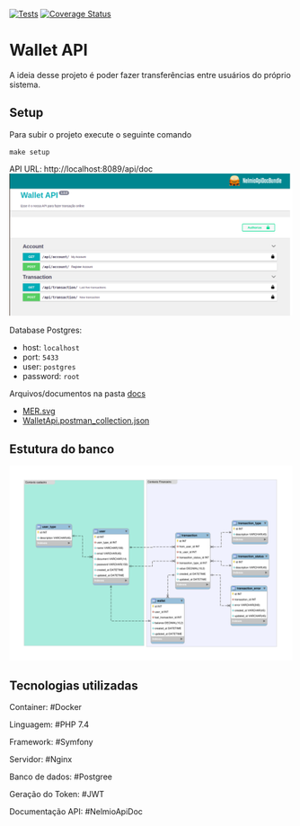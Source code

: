 [![Tests](https://github.com/everaldofilho/wallet-api/actions/workflows/tests.yml/badge.svg)](https://github.com/everaldofilho/wallet-api/actions/workflows/tests.yml)
[![Coverage Status](https://coveralls.io/repos/github/everaldofilho/wallet-api/badge.svg)](https://coveralls.io/github/everaldofilho/wallet-api)

# Wallet API

A ideia desse projeto é poder fazer transferências entre usuários do próprio sistema.

## Setup

Para subir o projeto execute o seguinte comando

````
make setup
````

API URL: http://localhost:8089/api/doc
![documentacao](./docs/documentation-api.png)


Database Postgres: 
- host: `localhost`
- port: `5433`
- user: `postgres`
- password: `root`

Arquivos/documentos na pasta [docs](./docs)
- [MER.svg](./docs/mer.svg)
- [WalletApi.postman_collection.json](./docs/WalletApi.postman_collection.json)

## Estutura do banco
![a](./docs/mer.svg)


## Tecnologias utilizadas

Container: #Docker

Linguagem: #PHP 7.4

Framework: #Symfony

Servidor: #Nginx

Banco de dados: #Postgree

Geração do Token: #JWT

Documentação API: #NelmioApiDoc